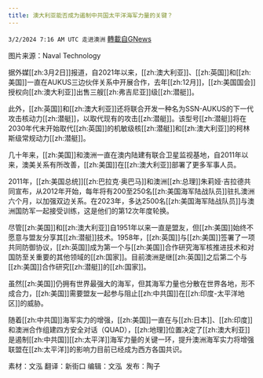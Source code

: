 ```yaml
---
title: 澳大利亚能否成为遏制中共国太平洋海军力量的关键？
---
```

`3/2/2024 7:16 AM UTC 走进澳洲` [轉載自GNews](https://gnews.org/articles/2358461)

图片来源：Naval Technology

据外媒[[zh:3月2日]]报道，自2021年以来，[[zh:澳大利亚]]、[[zh:英国]]和[[zh:美国]]一直在AUKUS三边伙伴关系中开展合作，去年[[zh:12月]]，[[zh:美国国会]]授权向[[zh:澳大利亚]]出售三艘[[zh:弗吉尼亚]]级[[zh:潜艇]]。

此外，[[zh:英国]]和[[zh:澳大利亚]]还将联合开发一种名为SSN-AUKUS的下一代攻击核动力[[zh:潜艇]]，以取代现有的攻击[[zh:潜艇]]。该型号[[zh:潜艇]]将在2030年代末开始取代[[zh:英国]]的机敏级核[[zh:潜艇]]和[[zh:澳大利亚]]的柯林斯级常规动力[[zh:潜艇]]。

几十年来，[[zh:美国]]和澳洲一直在澳内陆建有联合卫星监视基地，自2011年以来，澳美关系有所改善，[[zh:美国]]在[[zh:澳大利亚]]部署了更多军事人员。

2011年，[[zh:美国总统]][[zh:巴拉克·奥巴马]]和澳洲[[zh:总理]]朱莉娅·吉拉德共同宣布，从2012年开始，每年将有200至250名[[zh:美国海军陆战队员]]驻扎澳洲六个月，以加强双边关系。在2023年，多达2500名[[zh:美国海军陆战队员]]与澳洲国防军一起接受训练，这是他们的第12次年度轮换。

尽管[[zh:美国]]和[[zh:澳大利亚]]自1951年以来一直是盟友，但[[zh:美国]]始终不愿意与盟友分享其[[zh:潜艇]]技术。1958年，[[zh:英国]]与[[zh:美国]]签署了一项共同防御协议，[[zh:英国]]成为第一个与[[zh:美国]]合作研究海军核推进技术和对国防至关重要的其他领域的[[zh:国家]]。目前澳洲是继[[zh:英国]]之后第二个与[[zh:美国]]合作研究[[zh:潜艇]]的[[zh:国家]]。

虽然[[zh:美国]]仍拥有世界最强大的海军，但其海军力量也分散在世界各地，形不成合力，[[zh:美国]]需要盟友一起参与阻止[[zh:中共国]]在[[zh:印度-太平洋地区]]的威胁。

随着[[zh:中共国]]海军实力的增强，[[zh:美国]]一直在与[[zh:日本]]、[[zh:印度]]和澳洲合作组建四方安全对话（QUAD），[[zh:地理]]位置决定了[[zh:澳大利亚]]是遏制[[zh:中共国]][[zh:太平洋]]海军力量的关键一环，提升澳洲海军实力将增强联盟在[[zh:太平洋]]的影响力目前已经成为西方各国共识。

      
素材：文泓  翻译：新街口  编辑：文泓   发布：陶子

